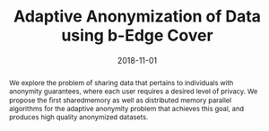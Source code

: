 ---
title: "Adaptive Anonymization of Data using b-Edge Cover"
collection: publications
permalink: /publication/2018-11-01-Adaptive-Anonymization-of-Data-using-b-Edge-Cover
date: 2018-11-01
venue: 'In the proceedings of SC18: International Conference for High Performance Computing, Networking, Storage and Analysis'
link: 'https://ieeexplore.ieee.org/document/8665814/'
citation: ' Arif Khan,  Krzysztof Choromanski,  Alex Pothen,  S. M. Ferdous,  Mahantesh Halappanavar,  Antonino Tumeo, &quot;Adaptive Anonymization of Data using b-Edge Cover.&quot; In the proceedings of SC18: International Conference for High Performance Computing, Networking, Storage and Analysis, 2018.'
abstract: "We explore the problem of sharing data that pertains to individuals with anonymity guarantees, where each user requires a desired level of privacy. We propose the ﬁrst sharedmemory as well as distributed memory parallel algorithms for the adaptive anonymity problem that achieves this goal, and produces high quality anonymized datasets."
paperurl: "/files/pdf/papers/Khan et al_2018_Adaptive Anonymization of Data using b-Edge Cover.pdf"
---